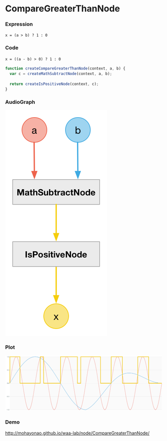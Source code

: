 # CompareGreaterThanNode

### Expression

`x = (a > b) ? 1 : 0`

### Code

`x = ((a - b) > 0) ? 1 : 0`

```js
function createCompareGreaterThanNode(context, a, b) {
  var c = createMathSubtractNode(context, a, b);

  return createIsPositiveNode(context, c);
}
```

### AudioGraph

![](CompareGreaterThanNode.png)

### Plot

![](CompareGreaterThanNodePlot.png)

### Demo

http://mohayonao.github.io/waa-lab/node/CompareGreaterThanNode/
